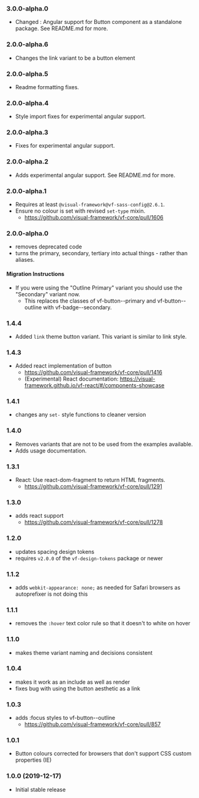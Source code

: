 ### 3.0.0-alpha.0

* Changed : Angular support for Button  component as a standalone package. See README.md for more.

### 2.0.0-alpha.6

* Changes the link variant to be a button element

### 2.0.0-alpha.5

* Readme formatting fixes.

### 2.0.0-alpha.4

* Style import fixes for experimental angular support.

### 2.0.0-alpha.3

* Fixes for experimental angular support.

### 2.0.0-alpha.2

* Adds experimental angular support. See README.md for more.

### 2.0.0-alpha.1

* Requires at least `@visual-framework@vf-sass-config@2.6.1`.
* Ensure no colour is set with revised `set-type` mixin.
  * https://github.com/visual-framework/vf-core/pull/1606

### 2.0.0-alpha.0

* removes deprecated code
* turns the primary, secondary, tertiary into actual things - rather than aliases.

#### Migration Instructions

* If you were using the "Outline Primary" variant you should use the "Secondary" variant now.
  * This replaces the classes of vf-button--primary and vf-button--outline with vf-badge--secondary.

### 1.4.4
* Added `link` theme button variant. This variant is similar to link style.

### 1.4.3

* Added react implementation of button
  * https://github.com/visual-framework/vf-core/pull/1416
  * (Experimental) React documentation: https://visual-framework.github.io/vf-react/#/components-showcase

### 1.4.1

* changes any `set-` style functions to cleaner version

### 1.4.0

* Removes variants that are not to be used from the examples available.
* Adds usage documentation.

### 1.3.1

* React: Use react-dom-fragment to return HTML fragments.
  * https://github.com/visual-framework/vf-core/pull/1291

### 1.3.0

* adds react support
  * https://github.com/visual-framework/vf-core/pull/1278

### 1.2.0

* updates spacing design tokens
* requires `v2.0.0` of the `vf-design-tokens` package or newer

### 1.1.2

* adds `webkit-appearance: none;` as needed for Safari browsers as autoprefixer is not doing this

### 1.1.1

* removes the `:hover` text color rule so that it doesn't to white on hover

### 1.1.0

* makes theme variant naming and decisions consistent

### 1.0.4

* makes it work as an include as well as render
* fixes bug with using the button aesthetic as a link

### 1.0.3

* adds :focus styles to vf-button--outline
  - https://github.com/visual-framework/vf-core/pull/857

### 1.0.1

* Button colours corrected for browsers that don't support CSS custom properties (IE)

### 1.0.0 (2019-12-17)

* Initial stable release
